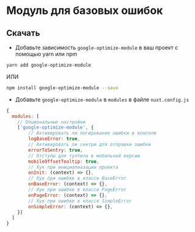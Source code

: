 # Модуль для базовых ошибок

## Скачать

- Добавьте зависимость `google-optimize-module` в ваш проект с помощью yarn или npm
```sh
yarn add google-optimize-module
```
ИЛИ
```sh
npm install google-optimize-module --save
```

- Добавьте `google-optimize-module` в `modules` в файле `nuxt.config.js`

```js
{
  modules: [
    // Опциональные настройки
    ['google-optimize-module', {
        // Активировать ли логирование ошибки в консоли
        logBaseError: true,
        // Активировать ли сентри для отправки ошибки
        errorToSentry: true,
        // Отступы для тултипа в мобильной версии
        mobileOffsetTooltip: true,
        // Хук при инициалиазации проекта
        onInit: (context) => {},
        // Хук при ошибке в классе BaseError
        onBaseError: (context) => {},
        // Хук при ошибке в классе PageError
        onPageError: (context) => {},
        // Хук при ошибке в классе SimpleError
        onSimpleError: (context) => {},
    }]
  ]
}
```